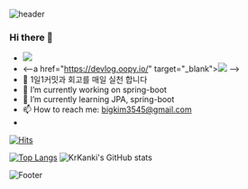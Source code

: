 ![header](https://capsule-render.vercel.app/api?type=wave&color=auto&height=300&section=header&text=KrKanki&fontSize=90)
### Hi there 👋

<!--
**KrKanki/KrKanki** is a ✨ _special_ ✨ repository because its `README.md` (this file) appears on your GitHub profile.

Here are some ideas to get you started:-->
- <a href="https://github.com/KrKanki"><img src="https://hits.seeyoufarm.com/api/count/incr/badge.svg?url=https%3A%2F%2Fgithub.com%2Fseondal&count_bg=%23000000&title_bg=%23000000&icon=github.svg&icon_color=%23E7E7E7&title=GitHub&edge_flat=false)"/></a>
- <--a href="https://devlog.oopy.io/" target="_blank"><img src="https://img.shields.io/badge/Notion-000000?style=flat-square&logo=notion&logoColor=white"/></a> -->
- 🥇 1일1커밋과 회고를 매일 실천 합니다
- 🔭 I’m currently working on spring-boot
- 🌱 I’m currently learning JPA, spring-boot
- 📫 How to reach me: bigkim3545@gmail.com
- <div align=right>
	
 [![Hits](https://hits.seeyoufarm.com/api/count/incr/badge.svg?url=https%3A%2F%2Fgithub.com%2FKrKanki%2Fhit-counter&count_bg=%2379C83D&title_bg=%23555555&icon=&icon_color=%23E7E7E7&title=hits&edge_flat=false)](https://hits.seeyoufarm.com)
	
  </div>

[![Top Langs](https://github-readme-stats.vercel.app/api/top-langs/?username=KrKanki&layout=compact)](https://github.com/KrKanki/github-readme-stats)
![KrKanki's GitHub stats](https://github-readme-stats.vercel.app/api?username=KrKanki&show_icons=true&theme=radical)


![Footer](https://capsule-render.vercel.app/api?type=waving&color=auto&height=200&section=footer)

